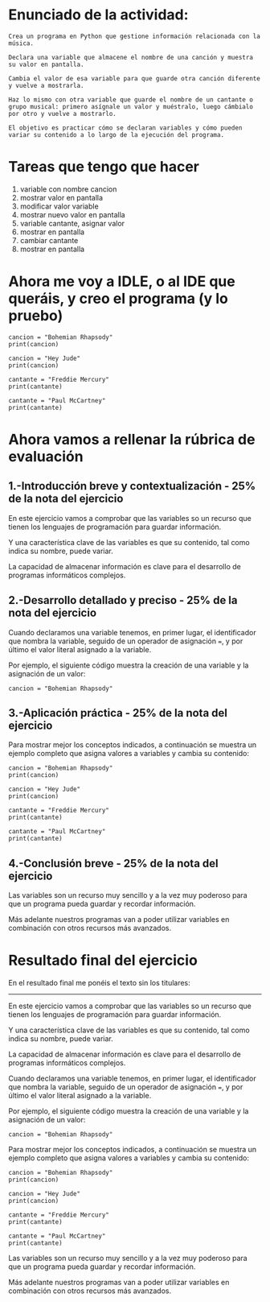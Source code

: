 # Enunciado de la actividad:
```
Crea un programa en Python que gestione información relacionada con la música.

Declara una variable que almacene el nombre de una canción y muestra su valor en pantalla.

Cambia el valor de esa variable para que guarde otra canción diferente y vuelve a mostrarla.

Haz lo mismo con otra variable que guarde el nombre de un cantante o grupo musical: primero asígnale un valor y muéstralo, luego cámbialo por otro y vuelve a mostrarlo.

El objetivo es practicar cómo se declaran variables y cómo pueden variar su contenido a lo largo de la ejecución del programa.
```

# Tareas que tengo que hacer

1. variable con nombre cancion
2. mostrar valor en pantalla
3. modificar valor variable
4. mostrar nuevo valor en pantalla
5. variable cantante, asignar valor
6. mostrar en pantalla
7. cambiar cantante
8. mostrar en pantalla

# Ahora me voy a IDLE, o al IDE que queráis, y creo el programa (y lo pruebo)

```
cancion = "Bohemian Rhapsody"
print(cancion)

cancion = "Hey Jude"
print(cancion)

cantante = "Freddie Mercury"
print(cantante)

cantante = "Paul McCartney"
print(cantante)
```

# Ahora vamos a rellenar la rúbrica de evaluación

## 1.-Introducción breve y contextualización - 25% de la nota del ejercicio

En este ejercicio vamos a comprobar que las variables so un recurso que tienen los lenguajes de programación para guardar información.

Y una característica clave de las variables es que su contenido, tal como indica su nombre, puede variar. 

La capacidad de almacenar información es clave para el desarrollo de programas informáticos complejos. 

## 2.-Desarrollo detallado y preciso - 25% de la nota del ejercicio

Cuando declaramos una variable tenemos, en primer lugar, el identificador que nombra la variable, seguido de un operador de asignación `=`, y por último el valor literal asignado a la variable.

Por ejemplo, el siguiente código muestra la creación de una variable y la asignación de un valor:

```
cancion = "Bohemian Rhapsody"
```

## 3.-Aplicación práctica - 25% de la nota del ejercicio

Para mostrar mejor los conceptos indicados, a continuación se muestra un ejemplo completo que asigna valores a variables y cambia su contenido:

```
cancion = "Bohemian Rhapsody"
print(cancion)

cancion = "Hey Jude"
print(cancion)

cantante = "Freddie Mercury"
print(cantante)

cantante = "Paul McCartney"
print(cantante)

```

## 4.-Conclusión breve - 25% de la nota del ejercicio

Las variables son un recurso muy sencillo y a la vez muy poderoso para que un programa pueda guardar y recordar información.

Más adelante nuestros programas van a poder utilizar variables en combinación con otros recursos más avanzados.

# Resultado final del ejercicio

En el resultado final me ponéis el texto sin los titulares:

---

En este ejercicio vamos a comprobar que las variables so un recurso que tienen los lenguajes de programación para guardar información.

Y una característica clave de las variables es que su contenido, tal como indica su nombre, puede variar. 

La capacidad de almacenar información es clave para el desarrollo de programas informáticos complejos. 


Cuando declaramos una variable tenemos, en primer lugar, el identificador que nombra la variable, seguido de un operador de asignación `=`, y por último el valor literal asignado a la variable.

Por ejemplo, el siguiente código muestra la creación de una variable y la asignación de un valor:

```
cancion = "Bohemian Rhapsody"
```



Para mostrar mejor los conceptos indicados, a continuación se muestra un ejemplo completo que asigna valores a variables y cambia su contenido:

```
cancion = "Bohemian Rhapsody"
print(cancion)

cancion = "Hey Jude"
print(cancion)

cantante = "Freddie Mercury"
print(cantante)

cantante = "Paul McCartney"
print(cantante)

```


Las variables son un recurso muy sencillo y a la vez muy poderoso para que un programa pueda guardar y recordar información.

Más adelante nuestros programas van a poder utilizar variables en combinación con otros recursos más avanzados.

